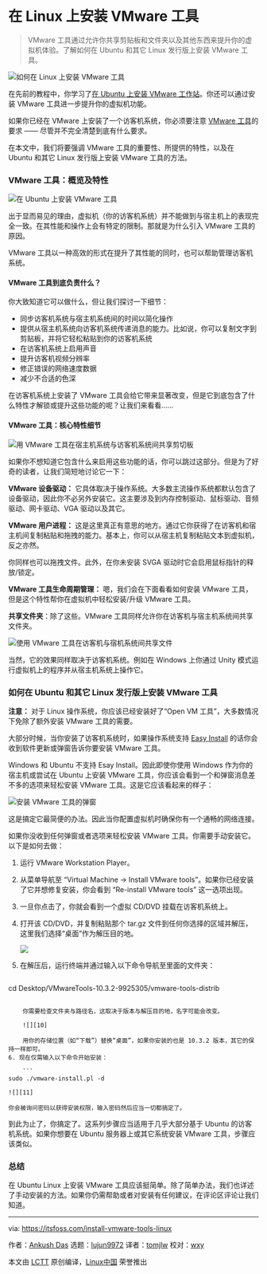 [#]: collector: (lujun9972)
[#]: translator: (tomjlw)
[#]: reviewer: (wxy)
[#]: publisher: ( )
[#]: url: ( )
[#]: subject: (Guide to Install VMware Tools on Linux)
[#]: via: (https://itsfoss.com/install-vmware-tools-linux)
[#]: author: (Ankush Das https://itsfoss.com/author/ankush/)

在 Linux 上安装 VMware 工具
======

> VMware 工具通过允许你共享剪贴板和文件夹以及其他东西来提升你的虚拟机体验。了解如何在 Ubuntu 和其它 Linux 发行版上安装 VMware 工具。

![如何在 Linux 上安装 VMware 工具][4]

在先前的教程中，你学习了[在 Ubuntu 上安装 VMware 工作站][1]。你还可以通过安装 VMware 工具进一步提升你的虚拟机功能。

如果你已经在 VMware 上安装了一个访客机系统，你必须要注意 [VMware 工具][2]的要求 —— 尽管并不完全清楚到底有什么要求。

在本文中，我们将要强调 VMware 工具的重要性、所提供的特性，以及在 Ubuntu 和其它 Linux 发行版上安装 VMware 工具的方法。

### VMware 工具：概览及特性

![在 Ubuntu 上安装 VMware 工具][3]

出于显而易见的理由，虚拟机（你的访客机系统）并不能做到与宿主机上的表现完全一致。在其性能和操作上会有特定的限制。那就是为什么引入 VMware 工具的原因。

VMware 工具以一种高效的形式在提升了其性能的同时，也可以帮助管理访客机系统。

#### VMware 工具到底负责什么？

你大致知道它可以做什么，但让我们探讨一下细节：

* 同步访客机系统与宿主机系统间的时间以简化操作
* 提供从宿主机系统向访客机系统传递消息的能力。比如说，你可以复制文字到剪贴板，并将它轻松粘贴到你的访客机系统
* 在访客机系统上启用声音
* 提升访客机视频分辨率
* 修正错误的网络速度数据
* 减少不合适的色深

在访客机系统上安装了 VMware 工具会给它带来显著改变，但是它到底包含了什么特性才解锁或提升这些功能的呢？让我们来看看……

#### VMware 工具：核心特性细节

![用 VMware 工具在宿主机系统与访客机系统间共享剪切板][5]

如果你不想知道它包含什么来启用这些功能的话，你可以跳过这部分。但是为了好奇的读者，让我们简短地讨论它一下：

**VMware 设备驱动：** 它具体取决于操作系统。大多数主流操作系统都默认包含了设备驱动，因此你不必另外安装它。这主要涉及到内存控制驱动、鼠标驱动、音频驱动、网卡驱动、VGA 驱动以及其它。

**VMware 用户进程：** 这是这里真正有意思的地方。通过它你获得了在访客机和宿主机间复制粘贴和拖拽的能力。基本上，你可以从宿主机复制粘贴文本到虚拟机，反之亦然。

你同样也可以拖拽文件。此外，在你未安装 SVGA 驱动时它会启用鼠标指针的释放/锁定。

**VMware 工具生命周期管理：** 嗯，我们会在下面看看如何安装 VMware 工具，但是这个特性帮你在虚拟机中轻松安装/升级 VMware 工具。

**共享文件夹**：除了这些。VMware 工具同样允许你在访客机与宿主机系统间共享文件夹。

![使用 VMware 工具在访客机与宿机系统间共享文件][6]

当然，它的效果同样取决于访客机系统。例如在 Windows 上你通过 Unity 模式运行虚拟机上的程序并从宿主机系统上操作它。

### 如何在 Ubuntu 和其它 Linux 发行版上安装 VMware 工具

**注意：** 对于 Linux 操作系统，你应该已经安装好了“Open VM 工具”，大多数情况下免除了额外安装 VMware 工具的需要。

大部分时候，当你安装了访客机系统时，如果操作系统支持 [Easy Install][7] 的话你会收到软件更新或弹窗告诉你要安装 VMware 工具。

Windows 和 Ubuntu 不支持 Esay Install。因此即使你使用 Windows 作为你的宿主机或尝试在 Ubuntu 上安装 VMware 工具，你应该会看到一个和弹窗消息差不多的选项来轻松安装 VMware 工具。这是它应该看起来的样子：

![安装 VMware 工具的弹窗][8]

这是搞定它最简便的办法。因此当你配置虚拟机时确保你有一个通畅的网络连接。

如果你没收到任何弹窗或者选项来轻松安装 VMware 工具。你需要手动安装它。以下是如何去做：

1. 运行 VMware Workstation Player。
2. 从菜单导航至 “Virtual Machine -> Install VMware tools”。如果你已经安装了它并想修复安装，你会看到 “Re-install VMware tools” 这一选项出现。
3. 一旦你点击了，你就会看到一个虚拟 CD/DVD 挂载在访客机系统上。
4. 打开该 CD/DVD，并复制粘贴那个 tar.gz 文件到任何你选择的区域并解压，这里我们选择“桌面”作为解压目的地。

    ![][9]
5. 在解压后，运行终端并通过输入以下命令导航至里面的文件夹：

    ```
cd Desktop/VMwareTools-10.3.2-9925305/vmware-tools-distrib
```

    你需要检查文件夹与路径名，这取决于版本与解压目的地，名字可能会改变。

    ![][10]

    用你的存储位置（如“下载”）替换“桌面”，如果你安装的也是 10.3.2 版本，其它的保持一样即可。
6. 现在仅需输入以下命令开始安装：

    ```
sudo ./vmware-install.pl -d
```

    ![][11]

    你会被询问密码以获得安装权限，输入密码然后应当一切都搞定了。

到此为止了，你搞定了。这系列步骤应当适用于几乎大部分基于 Ubuntu 的访客机系统。如果你想要在 Ubuntu 服务器上或其它系统安装 VMware 工具，步骤应该类似。

### 总结

在 Ubuntu Linux 上安装 VMware 工具应该挺简单。除了简单办法，我们也详述了手动安装的方法。如果你仍需帮助或者对安装有任何建议，在评论区评论让我们知道。

--------------------------------------------------------------------------------

via: https://itsfoss.com/install-vmware-tools-linux

作者：[Ankush Das][a]
选题：[lujun9972][b]
译者：[tomjlw](https://github.com/tomjlw)
校对：[wxy](https://github.com/wxy)

本文由 [LCTT](https://github.com/LCTT/TranslateProject) 原创编译，[Linux中国](https://linux.cn/) 荣誉推出

[a]: https://itsfoss.com/author/ankush/
[b]: https://github.com/lujun9972
[1]: https://itsfoss.com/install-vmware-player-ubuntu-1310/
[2]: https://kb.vmware.com/s/article/340
[3]: https://i1.wp.com/itsfoss.com/wp-content/uploads/2019/02/vmware-tools-downloading.jpg?fit=800%2C531&ssl=1
[4]: https://i1.wp.com/itsfoss.com/wp-content/uploads/2019/03/install-vmware-tools-linux.png?resize=800%2C450&ssl=1
[5]: https://i1.wp.com/itsfoss.com/wp-content/uploads/2019/02/vmware-tools-features.gif?resize=800%2C500&ssl=1
[6]: https://i0.wp.com/itsfoss.com/wp-content/uploads/2019/02/vmware-tools-shared-folder.jpg?fit=800%2C660&ssl=1
[7]: https://docs.vmware.com/en/VMware-Workstation-Player-for-Linux/15.0/com.vmware.player.linux.using.doc/GUID-3F6B9D0E-6CFC-4627-B80B-9A68A5960F60.html
[8]: https://i1.wp.com/itsfoss.com/wp-content/uploads/2019/02/vmware-tools.jpg?fit=800%2C481&ssl=1
[9]: https://i0.wp.com/itsfoss.com/wp-content/uploads/2019/02/vmware-tools-extraction.jpg?fit=800%2C564&ssl=1
[10]: https://i0.wp.com/itsfoss.com/wp-content/uploads/2019/02/vmware-tools-folder.jpg?fit=800%2C487&ssl=1
[11]: https://i1.wp.com/itsfoss.com/wp-content/uploads/2019/02/vmware-tools-installation-ubuntu.jpg?fit=800%2C492&ssl=1
